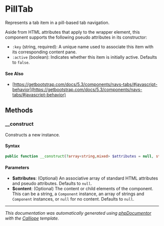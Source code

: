 # PillTab

Represents a tab item in a pill-based tab navigation.

Aside from HTML attributes that apply to the wrapper element, this component
supports the following pseudo attributes in its constructor:

- `:key` (string, required): A unique name used to associate this item with
  its corresponding content pane.
- `:active` (boolean): Indicates whether this item is initially active.
  Defaults to `false`.

#### See Also

- [https://getbootstrap.com/docs/5.3/components/navs-tabs/#javascript-behavior](https://getbootstrap.com/docs/5.3/components/navs-tabs/#javascript-behavior)

## Methods

### __construct

Constructs a new instance.

#### Syntax

```php
public function __construct(?array<string,mixed> $attributes = null, string|\Charis\Component|(string|\Charis\Component)[]|null $content = null)
```

#### Parameters

- **$attributes**: (Optional) An associative array of standard HTML attributes and pseudo attributes. Defaults to `null`.
- **$content**: (Optional) The content or child elements of the component. This can be a string, a `Component` instance, an array of strings and `Component` instances, or `null` for no content. Defaults to `null`.

---

*This documentation was automatically generated using [phpDocumentor](http://www.phpdoc.org/) with the [Calliope](https://github.com/DaphneWebFramework/Calliope) template.*

